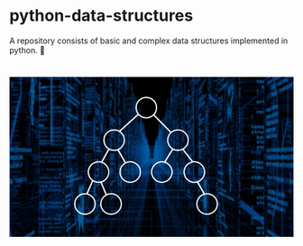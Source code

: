 # python-data-structures
A repository consists of basic and complex data structures implemented in python. 🐍 

#
<p align="center">
  <img src="./data_structures.jpg" alt="Data structures"/>
</p>
